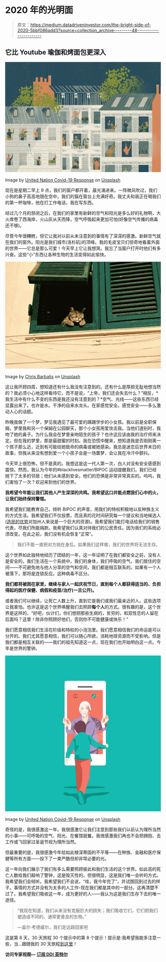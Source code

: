 # 2020 年的光明面

> 原文：<https://medium.datadriveninvestor.com/the-bright-side-of-2020-5bbf086add3?source=collection_archive---------48----------------------->

## 它比 Youtube 瑜伽和烤面包更深入

![](img/e14ecf347893e4715867584aa4fc37cf.png)

Image by [United Nation Covid-19 Response](https://unsplash.com/@unitednations) on [Unsplash](http://unsplash.com)

现在是星期二早上 9 点，我们的窗户都开着，晨光涌进来。一阵微风吹过，我们小狗的鼻子高高地翘在空中，我们的猫在窗台上充满好奇。我丈夫和我正在喝我们的第一杯咖啡，他在打工作电话，我在写东西。

经过几个月的禁闭之后，在我们的家里有新鲜的空气和阳光是多么好的礼物啊，大火席卷了西海岸，火山灰从天而降，空气呼吸起来更加可怕(好像空气传播的病毒还不够)。

尽管今年很糟糕，但它让我对以前从未注意到的事情有了深深的感激。新鲜空气就在我们的窗外。阳光是我们城市(洛杉矶)的顶峰。我的毛皮宝贝们惊奇地看着外面的世界——它总是那么可爱！今天早上它让我想哭。我忘了当窗户打开时他们有多兴奋。这些“小”东西让各种生物的生活变得如此愉快。

![](img/72e22ff12710405f7c130f0d23d16251.png)

Image by [Chris Barbalis](https://unsplash.com/@cbarbalis) on [Unsplash](http://unsplash.com)

这让我环顾四周，想知道还有什么我没有注意到的。还有什么是厚颜无耻地想当然的？我必须小心地这样看待它，而不是说，“上帝，我们还会失去什么？”相反，*我生活中有什么不变的东西是我还没有注意到的？*空气、光线——这些东西已经显露出来了。也许是水。干净的自来水龙头。在家感觉安全。感觉安全——多么激动人心的话题。

昨晚我做了一个梦，梦见我遇见了最可爱的蹒跚学步的小女孩。我以前是全职保姆，梦里我和另一个保姆在公园聊天，那个小女孩用爱攻击我。当他们道别时，我吻了她的鼻子。为什么我会在梦里亲吻陌生的孩子？也许这应该由我的治疗师来决定。但在我的梦里，那是最甜蜜的时刻。我在恐慌中醒来，想知道我是否刚刚离一个孩子那么近，近到有可能给她致命的病毒或被她感染。我总是迷恋后世界末日的故事，但我从来没有想到爱一个小孩子会是一场噩梦，会让我在冷汗中颤抖。

今天早上很恐怖，但不是真的。我想这是这一代人第一次，白人对没有安全感感到震惊。然而，我认为今年的#blacklivesmatter/BIPOC 运动提醒我们，我们已经抛下了太多的邻居；他们从未感到安全。他们的恐惧是非常非常真实的。呜呜，我们害怕了一次？欢迎来到他们的世界。

**我希望今年能让我们其他人产生深深的共鸣。我希望这口井能点燃我们心中的火，让我们始终保持警惕。**

我希望我们能教育自己，倾听 BIPOC 的声音，用我们的特权积极地以反种族主义的方式生活。我希望我们不仅投票，而且真的花时间研究每一个提议和当地候选人([选民的优势](http://Votersedge.org)对加州人来说是一个巨大的资源)。我希望我们能打电话给我们的销售代表，尽我们所能捐款。我希望我们认真对待我们的公民责任。因为我们的系统必须改变。在此之前，我们没有机会恢复“正常”。

> 我们不能一直把对方抛在身后。如果我们这样做，我们的世界将无法生存。

这个世界如此独特地经历了团结的一年，这一年证明了在我们都安全之前，没有人是安全的。我们生活在一个系统中，我们的身体，我们呼吸的空气，我们居住的空间——不可避免地与他人分享的空气和空间，我们都是相互联系的。如果有一个人被落下，那将是连锁反应。这种病毒不区分。

**我们都将被困在家里，继续与家人一起庆祝节日，直到每个人都获得适当的、负担得起的医疗保健、病假和疫苗/治疗(一旦公开)。**

或者我们可以继续，让死亡人数上升，直到它是我们或我们最亲近的人。这些选项让我害怕。也许这是这个世界唤醒我们去照顾**每个人**的方式。很有趣的是，这个世界是这样的，“好吧，伙计们，你们想把那些生病的，贫穷的，和双性恋的人留在后面吗？这里！除非你照顾好他们，否则你不可能健康或快乐！”

我们愿意相信我们生活在阶级和特权的小泡泡里。我们愿意相信我们的命运是可以分开的。我们尤其愿意相信，我们可以随心所欲，消耗地球资源而不受影响。但是我们都是相互关联的——我们的祖先知道这一点，现在我们也开始明白这一点。今年是世界的警钟。

![](img/446143bb8be35ebb40ce47ba1e385a2f.png)

Image by [United Nation Covid-19 Response](https://unsplash.com/@unitednations) on [Unsplash](http://unsplash.com)

奇怪的是，我很感激这一年。我很感激它让我们注意到那些我们以前认为理所当然的小事——可呼吸的空气、阳光、在餐馆就餐。我很感激我们再也不会把拥抱、去工作或飞回家过圣诞节视为理所当然。

但最重要的是，我很感激今年给如此根深蒂固的不平等——在种族、金融和医疗保健等所有方面——投下了一束严酷但却非常必要的光。

这一年向我们展示了我们有多么需要照顾彼此和我们生活的这个世界。如此高的死亡人数给我们敲响了警钟，这是毁灭性的。但很明显，这是我们唯一会听的方式。我希望我们会倾听。我希望我们不会说，“哇，我今年完了”，并试图回到过去的样子。事情的方式并没有为太多的人工作-现在我们都是其中的一部分。这再清楚不过了。我希望我们吸收这一年，成为更好的人——我认为这是我们生存下去的唯一途径。

> “我现在知道，我们从来没有克服巨大的损失；我们吸收它们，它们把我们塑造成不同的、通常更善良的生物。”
> 
> —盖尔·考德威尔，我们走远路回家吧

这是第 8 天，30 天旅程 30 个提示中的第 8 个提示！提示是:我希望我能多注意一些，当…跟随我的 30 天旅程[到这里](https://medium.com/@ashanoeliyer)！

**访问专家视图—** [**订阅 DDI 英特尔**](https://datadriveninvestor.com/ddi-intel)